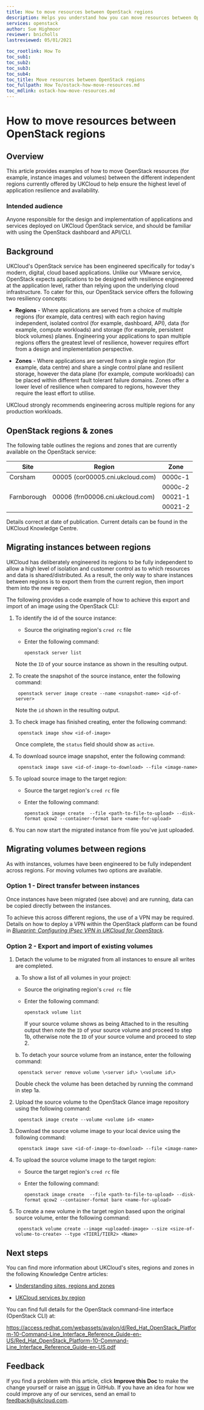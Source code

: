 ```yaml
---
title: How to move resources between OpenStack regions
description: Helps you understand how you can move resources between OpenStack regions
services: openstack
author: Sue Highmoor
reviewer: bnicholls
lastreviewed: 05/01/2021

toc_rootlink: How To
toc_sub1:
toc_sub2:
toc_sub3:
toc_sub4:
toc_title: Move resources between OpenStack regions
toc_fullpath: How To/ostack-how-move-resources.md
toc_mdlink: ostack-how-move-resources.md
---
```


# How to move resources between OpenStack regions

## Overview

This article provides examples of how to move OpenStack resources (for example, instance images and volumes) between the different independent regions currently offered by UKCloud to help ensure the highest level of application resilience and availability.

### Intended audience

Anyone responsible for the design and implementation of applications and services deployed on UKCloud OpenStack service, and should be familiar with using the OpenStack dashboard and API/CLI.

## Background

UKCloud's OpenStack service has been engineered specifically for today's modern, digital, cloud based applications. Unlike our VMware service, OpenStack expects applications to be designed with resilience engineered at the application level, rather than relying upon the underlying cloud infrastructure. To cater for this, our OpenStack service offers the following two resiliency concepts:

- **Regions** - Where applications are served from a choice of multiple regions (for example, data centres) with each region having independent, isolated control (for example, dashboard, API), data (for example, compute workloads) and storage (for example, persistent block volumes) planes. Engineering your applications to span multiple regions offers the greatest level of resilience, however requires effort from a design and implementation perspective.

- **Zones** - Where applications are served from a single region (for example, data centre) and share a single control plane and resilient storage, however the data plane (for example, compute  workloads) can be placed within different fault tolerant failure domains. Zones offer a lower level of resilience when compared to regions, however they require the least effort to utilise.

UKCloud strongly recommends engineering across multiple regions for any production workloads.

## OpenStack regions & zones

The following table outlines the regions and zones that are currently available on the OpenStack service:

Site | Region | Zone
-----|--------|-----
Corsham | 00005 (cor00005.cni.ukcloud.com) | 0000c-1
&nbsp; | &nbsp; | 0000c-2
Farnborough | 00006 (frn00006.cni.ukcloud.com) | 00021-1
&nbsp; | &nbsp; | 00021-2

Details correct at date of publication. Current details can be found in the UKCloud Knowledge Centre.

## Migrating instances between regions

UKCloud has deliberately engineered its regions to be fully independent to allow a high level of isolation and customer control as to which resources and data is shared/distributed. As a result, the only way to share instances between regions is to export them from the current region, then import them into the new region.

The following provides a code example of how to achieve this export and import of an image using the OpenStack CLI:

1. To identify the id of the source instance:

    - Source the originating region's `cred rc` file

    - Enter the following command:

          openstack server list

    Note the `ID` of your source instance as shown in the resulting output.

2. To create the snapshot of the source instance, enter the following command:

        openstack server image create --name <snapshot-name> <id-of-server>

    Note the `id` shown in the resulting output.

3. To check image has finished creating, enter the following command:

        openstack image show <id-of-image>

    Once complete, the `status` field should show as `active`.

4. To download source image snapshot, enter the following command:

        openstack image save <id-of-image-to-download> --file <image-name> 

5. To upload source image to the target region:

    - Source the target region's `cred rc` file

    - Enter the following command:

          openstack image create  --file <path-to-file-to-upload> --disk-format qcow2 --container-format bare <name-for-upload>

6. You can now start the migrated instance from file you've just uploaded.

## Migrating volumes between regions

As with instances, volumes have been engineered to be fully independent across regions. For  moving volumes two options are available.

### Option 1 - Direct transfer between instances

Once instances have been migrated (see above) and are running, data can be copied directly between the instances.

To achieve this across different regions, the use of a VPN may be required. Details on how to deploy a VPN within the OpenStack platform can be found in [*Blueprint: Configuring IPsec VPN in UKCloud for OpenStack*](https://ukcloud.com/wp-content/uploads/2018/08/ukc-gen-476-configuring-ipsec-vpn-in-cloud-native-infrastructure-blueprint.pdf).

### Option 2 - Export and import of existing volumes

1. Detach the volume to be migrated from all instances to ensure all writes are completed.

    a. To show a list of all volumes in your project:

    - Source the originating region's `cred rc` file

    - Enter the following command:

          openstack volume list

        If your source volume shows as being Attached to in the resulting output then note the `ID` of your source volume and proceed to step 1b, otherwise note the `ID` of your source volume and proceed to step 2.

    b. To detach your source volume from an instance, enter the following command:

        openstack server remove volume \<server id\> \<volume id\>

    Double check the volume has been detached by running the command in step 1a.

2. Upload the source volume to the OpenStack Glance image repository using the following command:

        openstack image create --volume <volume id> <name>

3. Download the source volume image to your local device using the following command:

        openstack image save <id-of-image-to-download> --file <image-name> 

4. To upload the source volume image to the target region:

    - Source the target region's `cred rc` file

    - Enter the following command:

          openstack image create  --file <path-to-file-to-upload> --disk-format qcow2 --container-format bare <name-for-upload>

5. To create a new volume in the target region based upon the original source volume, enter the following command:

        openstack volume create --image <uploaded-image> --size <size-of-volume-to-create> --type <TIER1/TIER2> <Name>

## Next steps

You can find more information about UKCloud's sites, regions and zones in the following Knowledge Centre articles:

- [Understanding sites, regions and zones](../other/other-ref-sites-regions-zones.md)

- [UKCloud services by region](../other/other-ref-services-by-region.md)

You can find full details for the OpenStack command-line interface (OpenStack CLI) at:

<https://access.redhat.com/webassets/avalon/d/Red_Hat_OpenStack_Platform-10-Command-Line_Interface_Reference_Guide-en-US/Red_Hat_OpenStack_Platform-10-Command-Line_Interface_Reference_Guide-en-US.pdf>

## Feedback

If you find a problem with this article, click **Improve this Doc** to make the change yourself or raise an [issue](https://github.com/UKCloud/documentation/issues) in GitHub. If you have an idea for how we could improve any of our services, send an email to <feedback@ukcloud.com>.
